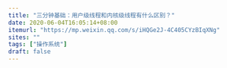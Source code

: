 ```yaml
---
title: "三分钟基础：用户级线程和内核级线程有什么区别？"
date: 2020-06-04T16:05:14+08:00
itemurl: "https://mp.weixin.qq.com/s/iHQGe2J-4C405CYzBIqXNg"
sites: ""
tags: ["操作系统"]
draft: false
---
```


